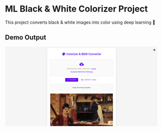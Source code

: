 # ML Black & White Colorizer Project  

This project converts black & white images into color using deep learning 🎨  

## Demo Output  

![Colorizer Demo](https://github.com/Ranganath2525/ML-black-white-colorizer-Project/raw/main/image.png)

